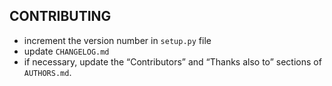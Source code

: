 
CONTRIBUTING
------------
- increment the version number in `setup.py` file
- update `CHANGELOG.md`
- if necessary, update the “Contributors” and “Thanks also to” sections of `AUTHORS.md`.
